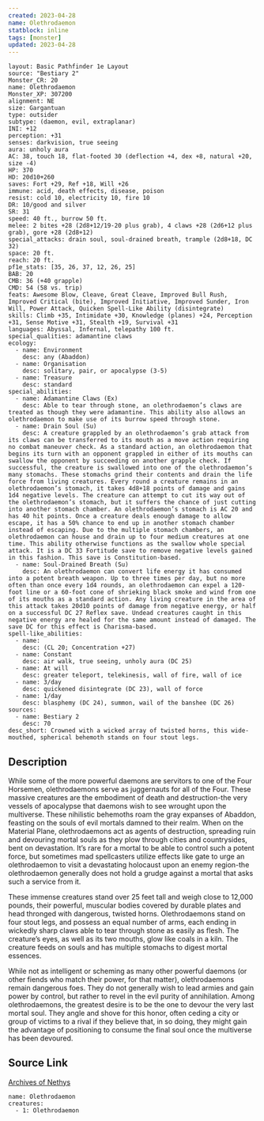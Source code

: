 ```yaml
---
created: 2023-04-28
name: Olethrodaemon
statblock: inline
tags: [monster]
updated: 2023-04-28
---
```

```statblock
layout: Basic Pathfinder 1e Layout
source: "Bestiary 2"
Monster_CR: 20
name: Olethrodaemon
Monster_XP: 307200
alignment: NE
size: Gargantuan
type: outsider
subtype: (daemon, evil, extraplanar)
INI: +12
perception: +31
senses: darkvision, true seeing
aura: unholy aura
AC: 38, touch 18, flat-footed 30 (deflection +4, dex +8, natural +20, size -4)
HP: 370
HD: 20d10+260
saves: Fort +29, Ref +18, Will +26
immune: acid, death effects, disease, poison
resist: cold 10, electricity 10, fire 10
DR: 10/good and silver
SR: 31
speed: 40 ft., burrow 50 ft.
melee: 2 bites +28 (2d8+12/19-20 plus grab), 4 claws +28 (2d6+12 plus grab), gore +28 (2d8+12)
special_attacks: drain soul, soul-drained breath, trample (2d8+18, DC 32)
space: 20 ft.
reach: 20 ft.
pf1e_stats: [35, 26, 37, 12, 26, 25]
BAB: 20
CMB: 36 (+40 grapple)
CMD: 54 (58 vs. trip)
feats: Awesome Blow, Cleave, Great Cleave, Improved Bull Rush, Improved Critical (bite), Improved Initiative, Improved Sunder, Iron Will, Power Attack, Quicken Spell-Like Ability (disintegrate)
skills: Climb +35, Intimidate +30, Knowledge (planes) +24, Perception +31, Sense Motive +31, Stealth +19, Survival +31
languages: Abyssal, Infernal, telepathy 100 ft.
special_qualities: adamantine claws
ecology:
  - name: Environment
    desc: any (Abaddon)
  - name: Organisation
    desc: solitary, pair, or apocalypse (3-5)
  - name: Treasure
    desc: standard
special_abilities:
  - name: Adamantine Claws (Ex)
    desc: Able to tear through stone, an olethrodaemon’s claws are treated as though they were adamantine. This ability also allows an olethrodaemon to make use of its burrow speed through stone.
  - name: Drain Soul (Su)
    desc: A creature grappled by an olethrodaemon’s grab attack from its claws can be transferred to its mouth as a move action requiring no combat maneuver check. As a standard action, an olethrodaemon that begins its turn with an opponent grappled in either of its mouths can swallow the opponent by succeeding on another grapple check. If successful, the creature is swallowed into one of the olethrodaemon’s many stomachs. These stomachs grind their contents and drain the life force from living creatures. Every round a creature remains in an olethrodaemon’s stomach, it takes 4d8+18 points of damage and gains 1d4 negative levels. The creature can attempt to cut its way out of the olethrodaemon’s stomach, but it suffers the chance of just cutting into another stomach chamber. An olethrodaemon’s stomach is AC 20 and has 40 hit points. Once a creature deals enough damage to allow escape, it has a 50% chance to end up in another stomach chamber instead of escaping. Due to the multiple stomach chambers, an olethrodaemon can house and drain up to four medium creatures at one time. This ability otherwise functions as the swallow whole special attack. It is a DC 33 Fortitude save to remove negative levels gained in this fashion. This save is Constitution-based.
  - name: Soul-Drained Breath (Su)
    desc: An olethrodaemon can convert life energy it has consumed into a potent breath weapon. Up to three times per day, but no more often than once every 1d4 rounds, an olethrodaemon can expel a 120-foot line or a 60-foot cone of shrieking black smoke and wind from one of its mouths as a standard action. Any living creature in the area of this attack takes 20d10 points of damage from negative energy, or half on a successful DC 27 Reflex save. Undead creatures caught in this negative energy are healed for the same amount instead of damaged. The save DC for this effect is Charisma-based.
spell-like_abilities:
  - name:
    desc: (CL 20; Concentration +27)
  - name: Constant
    desc: air walk, true seeing, unholy aura (DC 25)
  - name: At will
    desc: greater teleport, telekinesis, wall of fire, wall of ice
  - name: 3/day
    desc: quickened disintegrate (DC 23), wall of force
  - name: 1/day
    desc: blasphemy (DC 24), summon, wail of the banshee (DC 26)
sources:
  - name: Bestiary 2
    desc: 70
desc_short: Crowned with a wicked array of twisted horns, this wide-mouthed, spherical behemoth stands on four stout legs. 
```
## Description
While some of the more powerful daemons are servitors to one of the Four Horsemen, olethrodaemons serve as juggernauts for all of the Four. These massive creatures are the embodiment of death and destruction-the very vessels of apocalypse that daemons wish to see wrought upon the multiverse. These nihilistic behemoths roam the gray expanses of Abaddon, feasting on the souls of evil mortals damned to their realm. When on the Material Plane, olethrodaemons act as agents of destruction, spreading ruin and devouring mortal souls as they plow through cities and countrysides, bent on devastation. It’s rare for a mortal to be able to control such a potent force, but sometimes mad spellcasters utilize effects like gate to urge an olethrodaemon to visit a devastating holocaust upon an enemy region-the olethrodaemon generally does not hold a grudge against a mortal that asks such a service from it.

These immense creatures stand over 25 feet tall and weigh close to 12,000 pounds, their powerful, muscular bodies covered by durable plates and head thronged with dangerous, twisted horns. Olethrodaemons stand on four stout legs, and possess an equal number of arms, each ending in wickedly sharp claws able to tear through stone as easily as flesh. The creature’s eyes, as well as its two mouths, glow like coals in a kiln. The creature feeds on souls and has multiple stomachs to digest mortal essences.

While not as intelligent or scheming as many other powerful daemons (or other fiends who match their power, for that matter), olethrodaemons remain dangerous foes. They do not generally wish to lead armies and gain power by control, but rather to revel in the evil purity of annihilation. Among olethrodaemons, the greatest desire is to be the one to devour the very last mortal soul. They angle and shove for this honor, often ceding a city or group of victims to a rival if they believe that, in so doing, they might gain the advantage of positioning to consume the final soul once the multiverse has been devoured.
## Source Link
[Archives of Nethys](https://aonprd.com/MonsterDisplay.aspx?ItemName=Olethrodaemon)
```encounter-table
name: Olethrodaemon
creatures:
  - 1: Olethrodaemon
```
